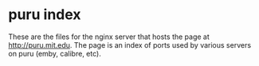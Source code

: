 # puru index

These are the files for the nginx server that hosts the page at http://puru.mit.edu. The page is an index of ports used by various servers on puru (emby, calibre, etc).
